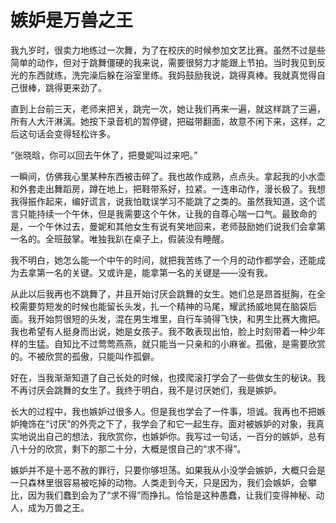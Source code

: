 # 嫉妒是万兽之王

我九岁时，很卖力地练过一次舞，为了在校庆的时候参加文艺比赛。虽然不过是些简单的动作，但对于跳舞僵硬的我来说，需要很努力才能跟上节拍。当时我见到反光的东西就练，洗完澡后躲在浴室里练。我妈鼓励我说，跳得真棒。我就真觉得自己很棒，跳得更来劲了。 

直到上台前三天，老师来把关，跳完一次，她让我们再来一遍，就这样跳了三遍，所有人大汗淋漓。她按下录音机的暂停键，把磁带翻面，故意不闲下来，这样，之后这句话会变得轻松许多。 

“张晓晗，你可以回去午休了，把曼妮叫过来吧。” 

一瞬间，仿佛我心里某种东西被击碎了。我也故作成熟，点点头。拿起我的小水壶和外套走出舞蹈房，蹲在地上，把鞋带系好，拉紧。一连串动作，漫长极了。我想我得振作起来，编好谎言，说我怕耽误学习不能跳了之类的。虽然我知道，这个谎言只能持续一个午休，但是我需要这个午休，让我的自尊心喘一口气。最致命的是，一个午休过去，曼妮和其他女生有说有笑地回来，老师鼓励她们说我们会拿第一名的。全班鼓掌。唯独我趴在桌子上，假装没有睡醒。 

我不明白，她怎么能一个中午的时间，就把我苦练了一个月的动作都学会，还能成为去拿第一名的关键。又或许是，能拿第一名的关键是——没有我。 

从此以后我再也不跳舞了，并且开始讨厌会跳舞的女生。她们总是昂首挺胸，在全校需要剪短发的时候也能留长头发，扎一个精神的马尾，耀武扬威地晃在脑袋后面。我开始剪很短的头发，混在男生堆里，自行车骑得飞快，和男生比赛大撒把。我也希望有人挺身而出说，她是女孩子。我不敢表现出怕，脸上时刻带着一种少年样的生猛。自知比不过莺莺燕燕，就只能当一只亲和的小麻雀。孤傲，是需要欣赏的。不被欣赏的孤傲，只能叫作孤僻。 

好在，当我渐渐知道了自己长处的时候，也摸爬滚打学会了一些做女生的秘诀。我不再讨厌会跳舞的女生了。我终于明白，我不是讨厌她们，我是嫉妒。 

长大的过程中，我也嫉妒过很多人。但是我也学会了一件事，坦诚。我再也不把嫉妒掩饰在“讨厌”的外壳之下了，我学会了和它一起生存。面对被嫉妒的对象，我真实地说出自己的想法，我欣赏你，也嫉妒你。我写过一句话，一百分的嫉妒，总有八十分的欣赏，剩下的那二十分，大概是恨自己的“求不得”。 

嫉妒并不是十恶不赦的罪行，只要你够坦荡。如果我从小没学会嫉妒，大概只会是一只森林里很容易被吃掉的动物。人类走到今天，只是因为，我们会嫉妒，会攀比，因为我们蠢到会为了“求不得”而挣扎。恰恰是这种愚蠢，让我们变得神秘、动人，成为万兽之王。